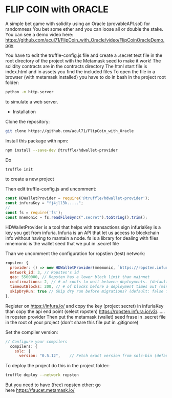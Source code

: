 # FLIP COIN with ORACLE

A simple bet game with solidity using an Oracle (provableAPI.sol) for randomness
You bet some ether and you can loose all or double the stake.
You can see a demo video here: 
https://github.com/acul71/FlipCoin_with_Oracle/video/FlipCoinOracleDemo.ogv

You have to edit the truffle-config.js file and create a .secret text file in the root directory of the project with the Metamask seed to make it work!
The solidity contracts are in the contracts directory
The html start file is index.html and in assets you find the included files
To open the file in a browser (with metamask installed) you have to do in bash in the project root folder:
```bash
python -m http.server
```
to simulate a web server.


- Installation

Clone the repository:
```bash
git clone https://github.com/acul71/FlipCoin_with_Oracle
```

Install this package with npm:
```bash
npm install --save-dev @truffle/hdwallet-provider
```

Do
```bash
truffle init
```
to create a new project

Then edit truffle-config.js and uncomment:
```javascript
const HDWalletProvider = require('@truffle/hdwallet-provider');
const infuraKey = "fj4jll3k.....";
//
const fs = require('fs');
const mnemonic = fs.readFileSync(".secret").toString().trim();
```

HDWalletProvider is a tool that helps with transactions sign
infuriaKey is a key you get from infuria. Infuria is an API that let us access to blockchain info without having to mantain a node.
fs is a library for dealing with files
mnemonic is the wallet seed that we put in .secret file

Than we uncomment the configuration for ropstien (test) network:
```javascript
ropsten: {
  provider: () => new HDWalletProvider(mnemonic, `https://ropsten.infura.io/v3/YOUR-PROJECT-ID`),
  network_id: 3, // Ropsten's id
  gas: 5500000, // Ropsten has a lower block limit than mainnet
  confirmations: 2, // # of confs to wait between deployments. (default: 0)
  timeoutBlocks: 200, // # of blocks before a deployment times out (minimum/default: 50)
  skipDryRun: true // Skip dry run before migrations? (default: false for public nets )
},
```

Register on https://infura.io/ and copy the key (project secret) in infuriaKey
than copy the api end point (select ropsten) https://ropsten.infura.io/v3/...... in ropsten provider
Then put the metamask (wallet) seed frase in .secret file in the root of your project (don't share this file put in .gitignore) 

Set the compiler version:
```javascript
// Configure your compilers
  compilers: {
    solc: {
      version: "0.5.12",    // Fetch exact version from solc-bin (default: truffle's version)
```

To deploy the project do this in the project folder:
```bash
truffle deploy --network ropsten
```
But you need to have (free) ropsten ether: go here https://faucet.metamask.io/

